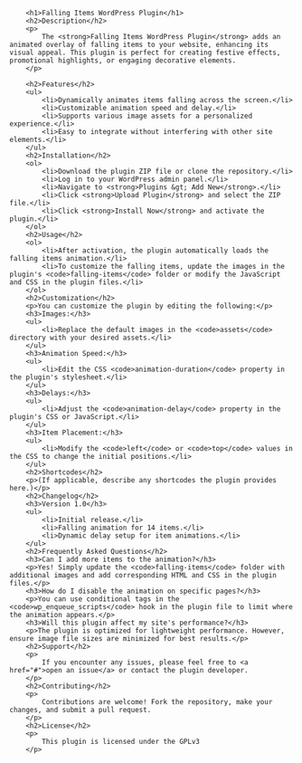 
   
        <h1>Falling Items WordPress Plugin</h1>
        <h2>Description</h2>
        <p>
            The <strong>Falling Items WordPress Plugin</strong> adds an animated overlay of falling items to your website, enhancing its visual appeal. This plugin is perfect for creating festive effects, promotional highlights, or engaging decorative elements.
        </p>

        <h2>Features</h2>
        <ul>
            <li>Dynamically animates items falling across the screen.</li>
            <li>Customizable animation speed and delay.</li>
            <li>Supports various image assets for a personalized experience.</li>
            <li>Easy to integrate without interfering with other site elements.</li>
        </ul>
        <h2>Installation</h2>
        <ol>
            <li>Download the plugin ZIP file or clone the repository.</li>
            <li>Log in to your WordPress admin panel.</li>
            <li>Navigate to <strong>Plugins &gt; Add New</strong>.</li>
            <li>Click <strong>Upload Plugin</strong> and select the ZIP file.</li>
            <li>Click <strong>Install Now</strong> and activate the plugin.</li>
        </ol>
        <h2>Usage</h2>
        <ol>
            <li>After activation, the plugin automatically loads the falling items animation.</li>
            <li>To customize the falling items, update the images in the plugin's <code>falling-items</code> folder or modify the JavaScript and CSS in the plugin files.</li>
        </ol>
        <h2>Customization</h2>
        <p>You can customize the plugin by editing the following:</p>
        <h3>Images:</h3>
        <ul>
            <li>Replace the default images in the <code>assets</code> directory with your desired assets.</li>
        </ul>
        <h3>Animation Speed:</h3>
        <ul>
            <li>Edit the CSS <code>animation-duration</code> property in the plugin's stylesheet.</li>
        </ul>
        <h3>Delays:</h3>
        <ul>
            <li>Adjust the <code>animation-delay</code> property in the plugin's CSS or JavaScript.</li>
        </ul>
        <h3>Item Placement:</h3>
        <ul>
            <li>Modify the <code>left</code> or <code>top</code> values in the CSS to change the initial positions.</li>
        </ul>
        <h2>Shortcodes</h2>
        <p>(If applicable, describe any shortcodes the plugin provides here.)</p>
        <h2>Changelog</h2>
        <h3>Version 1.0</h3>
        <ul>
            <li>Initial release.</li>
            <li>Falling animation for 14 items.</li>
            <li>Dynamic delay setup for item animations.</li>
        </ul>
        <h2>Frequently Asked Questions</h2>
        <h3>Can I add more items to the animation?</h3>
        <p>Yes! Simply update the <code>falling-items</code> folder with additional images and add corresponding HTML and CSS in the plugin files.</p>
        <h3>How do I disable the animation on specific pages?</h3>
        <p>You can use conditional tags in the <code>wp_enqueue_scripts</code> hook in the plugin file to limit where the animation appears.</p>
        <h3>Will this plugin affect my site's performance?</h3>
        <p>The plugin is optimized for lightweight performance. However, ensure image file sizes are minimized for best results.</p>
        <h2>Support</h2>
        <p>
            If you encounter any issues, please feel free to <a href="#">open an issue</a> or contact the plugin developer.
        </p>
        <h2>Contributing</h2>
        <p>
            Contributions are welcome! Fork the repository, make your changes, and submit a pull request.
        </p>
        <h2>License</h2>
        <p>
            This plugin is licensed under the GPLv3
        </p>

